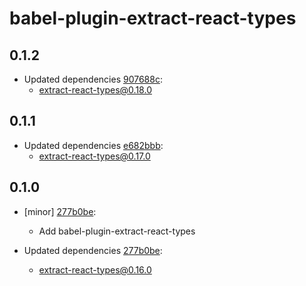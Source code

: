 # babel-plugin-extract-react-types

## 0.1.2
- Updated dependencies [907688c](https://github.com/atlassian/extract-react-types/commit/907688c):
  - extract-react-types@0.18.0

## 0.1.1
- Updated dependencies [e682bbb](https://github.com/atlassian/extract-react-types/commit/e682bbb):
  - extract-react-types@0.17.0

## 0.1.0
- [minor] [277b0be](https://github.com/atlassian/extract-react-types/commit/277b0be):
  - Add babel-plugin-extract-react-types

- Updated dependencies [277b0be](https://github.com/atlassian/extract-react-types/commit/277b0be):
  - extract-react-types@0.16.0
